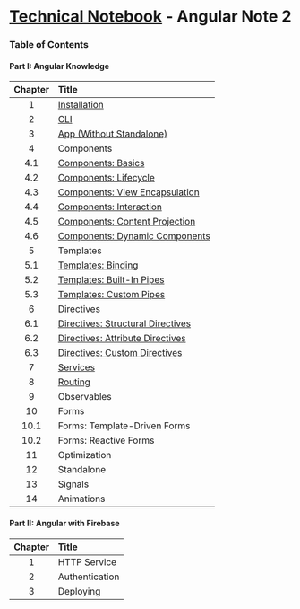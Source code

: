 # [Technical Notebook](../README.md) - Angular Note 2

### Table of Contents
#### Part I: Angular Knowledge
| Chapter | Title |
| :-: | :- |
| 1 | [Installation](./notes/Chapter_1.md) |
| 2 | [CLI](./notes/Chapter_2.md) |
| 3 | [App (Without Standalone)](./notes/Chapter_3.md) |
| 4 | Components |
| 4.1 | [Components: Basics](./notes/Chapter_4_1.md) |
| 4.2 | [Components: Lifecycle](./notes/Chapter_4_2.md) |
| 4.3 | [Components: View Encapsulation](./notes/Chapter_4_3.md) |
| 4.4 | [Components: Interaction](./notes/Chapter_4_4.md) |
| 4.5 | [Components: Content Projection](./notes/Chapter_4_5.md) |
| 4.6 | [Components: Dynamic Components](./notes/Chapter_4_6.md) |
| 5 | Templates |
| 5.1 | [Templates: Binding](./notes/Chapter_5_1.md) |
| 5.2 | [Templates: Built-In Pipes](./notes/Chapter_5_2.md) |
| 5.3 | [Templates: Custom Pipes](./notes/Chapter_5_3.md) |
| 6 | Directives |
| 6.1 | [Directives: Structural Directives](./notes/Chapter_6_1.md) |
| 6.2 | [Directives: Attribute Directives](./notes/Chapter_6_2.md) |
| 6.3 | [Directives: Custom Directives](./notes/Chapter_6_3.md) |
| 7 | [Services](./notes/Chapter_7.md) |
| 8 | [Routing](./notes/Chapter_8.md) |
| 9 | Observables |
| 10 | Forms |
| 10.1 | Forms: Template-Driven Forms |
| 10.2 | Forms: Reactive Forms |
| 11 | Optimization |
| 12 | Standalone |
| 13 | Signals |
| 14 | Animations |

#### Part II: Angular with Firebase
| Chapter | Title |
| :-: | :- |
| 1 | HTTP Service |
| 2 | Authentication |
| 3 | Deploying |
